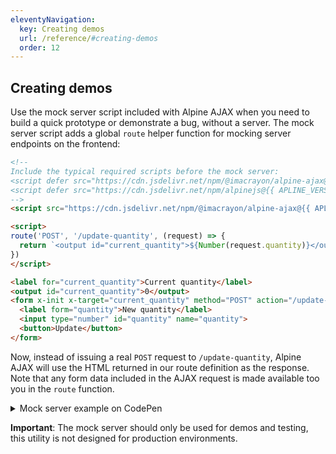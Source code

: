 ```yaml
---
eleventyNavigation:
  key: Creating demos
  url: /reference/#creating-demos
  order: 12
---
```


## Creating demos

Use the mock server script included with Alpine AJAX when you need to build a quick prototype or demonstrate a bug, without a server. The mock server script adds a global `route` helper function for mocking server endpoints on the frontend:

```html
<!--
Include the typical required scripts before the mock server:
<script defer src="https://cdn.jsdelivr.net/npm/@imacrayon/alpine-ajax@{{ APLINE_AJAX_VERSION }}/dist/cdn.min.js"></script>
<script defer src="https://cdn.jsdelivr.net/npm/alpinejs@{{ APLINE_VERSION }}/dist/cdn.min.js"></script>
-->
<script src="https://cdn.jsdelivr.net/npm/@imacrayon/alpine-ajax@{{ APLINE_AJAX_VERSION }}/dist/server.js"></script>

<script>
route('POST', '/update-quantity', (request) => {
  return `<output id="current_quantity">${Number(request.quantity)}</output>`
})
</script>

<label for="current_quantity">Current quantity</label>
<output id="current_quantity">0</output>
<form x-init x-target="current_quantity" method="POST" action="/update-quantity">
  <label form="quantity">New quantity</label>
  <input type="number" id="quantity" name="quantity">
  <button>Update</button>
</form>
```

Now, instead of issuing a real `POST` request to `/update-quantity`, Alpine AJAX will use the HTML returned in our route definition as the response. Note that any form data included in the AJAX request is made available too you in the `route` function.

<details>
  <summary>Mock server example on CodePen</summary>
  <div>
    <p class="codepen" data-height="300" data-default-tab="html,result" data-slug-hash="NWLZOrP" data-user="imacrayon" style="height: 300px; box-sizing: border-box; display: flex; align-items: center; justify-content: center; border: 2px solid; margin: 1em 0; padding: 1em;">
      <span>See the Pen <a href="https://codepen.io/imacrayon/pen/NWLZOrP">
      Alpine AJAX Demo</a> by Christian Taylor (<a href="https://codepen.io/imacrayon">@imacrayon</a>)
      on <a href="https://codepen.io">CodePen</a>.</span>
    </p>
    <script async src="https://cpwebassets.codepen.io/assets/embed/ei.js"></script>
  </div>
</details>

**Important**: The mock server should only be used for demos and testing, this utility is not designed for production environments.
